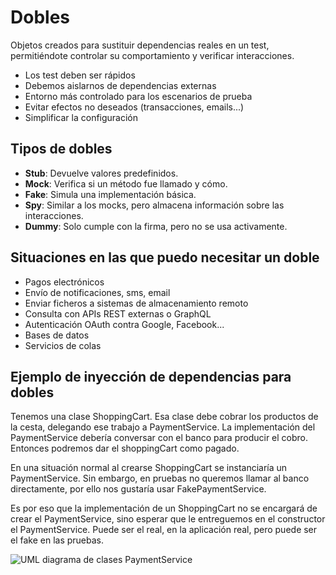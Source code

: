 # Dobles

Objetos creados para sustituir dependencias reales en un test, permitiéndote controlar su comportamiento y verificar interacciones.

- Los test deben ser rápidos
- Debemos aislarnos de dependencias externas
- Entorno más controlado para los escenarios de prueba
- Evitar efectos no deseados (transacciones, emails...)
- Simplificar la configuración

## Tipos de dobles

- **Stub**: Devuelve valores predefinidos.
- **Mock**: Verifica si un método fue llamado y cómo.
- **Fake**: Simula una implementación básica.
- **Spy**: Similar a los mocks, pero almacena información sobre las interacciones.
- **Dummy**: Solo cumple con la firma, pero no se usa activamente.

## Situaciones en las que puedo necesitar un doble

- Pagos electrónicos
- Envío de notificaciones, sms, email
- Enviar ficheros a sistemas de almacenamiento remoto
- Consulta con APIs REST externas o GraphQL
- Autenticación OAuth contra Google, Facebook...
- Bases de datos
- Servicios de colas

## Ejemplo de inyección de dependencias para dobles

Tenemos una clase ShoppingCart. Esa clase debe cobrar los productos de la cesta, delegando ese trabajo a PaymentService. La implementación del PaymentService debería conversar con el banco para producir el cobro. Entonces podremos dar el shoppingCart como pagado.

En una situación normal al crearse ShoppingCart se instanciaría un PaymentService. Sin embargo, en pruebas no queremos llamar al banco directamente, por ello nos gustaría usar FakePaymentService.

Es por eso que la implementación de un ShoppingCart no se encargará de crear el PaymentService, sino esperar que le entreguemos en el constructor el PaymentService. Puede ser el real, en la aplicación real, pero puede ser el fake en las pruebas.

![UML diagrama de clases PaymentService](./images/payment-service.png)
